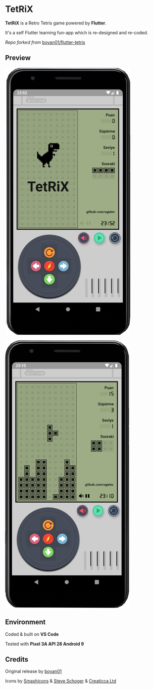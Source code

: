 # TetRiX

**TetRiX** is a Retro Tetris game powered by **Flutter**.

It's a self Flutter learning fun-app which is re-designed and re-coded.

*Repo forked from* [boyan01/flutter-tetris](https://github.com/boyan01/flutter-tetris)



## **Preview**

![preview](./preview/screen1.png)

![preview](./preview/screen2.png)

## **Environment**

Coded & built on **VS Code**

Tested with **Pixel 3A API 28 Android 9**



## **Credits**

Original release by [boyan01](https://github.com/boyan01)

Icons by [Smashicons](https://www.iconfinder.com/olivetty) & [Steve Schoger](https://www.iconfinder.com/iconsets/circle-icons-1) & [Creaticca Ltd](https://www.iconfinder.com/bendavis)
